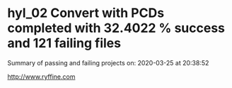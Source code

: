 # hyl_02 Convert with PCDs completed with 32.4022 % success and 121 failing files

Summary of passing and failing projects on: 2020-03-25 at 20:38:52

http://www.ryffine.com
